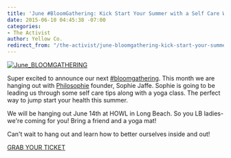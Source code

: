 ```yaml
---
title: 'June #BloomGathering: Kick Start Your Summer with a Self Care Workshop!'
date: 2015-06-10 04:45:38 -07:00
categories:
- The Activist
author: Yellow Co.
redirect_from: "/the-activist/june-bloomgathering-kick-start-your-summer-with-a-self-care-workshop/"
---
```


[![June_BLOOMGATHERING](https://yellow-blog-images.imgix.net/2015/06/June_BLOOMGATHERING.jpg)](https://yellow-blog-images.imgix.net/2015/06/June_BLOOMGATHERING.jpg)

Super excited to announce our next [#bloomgathering](http://yellowconference.com/wp-admin/post.php?post=1088&action=edit). This month we are hanging out with [Philosophie](http://www.thephilosophie.com/) founder, Sophie Jaffe. Sophie is going to be leading us through some self care tips along with a yoga class. The perfect way to jump start your health this summer.

We will be hanging out June 14th at HOWL in Long Beach. So you LB ladies- we're coming for you! Bring a friend and a yoga mat!

Can't wait to hang out and learn how to better ourselves inside and out!

[GRAB YOUR TICKET](https://ti.to/yellowconference/june-bloom-gathering)
